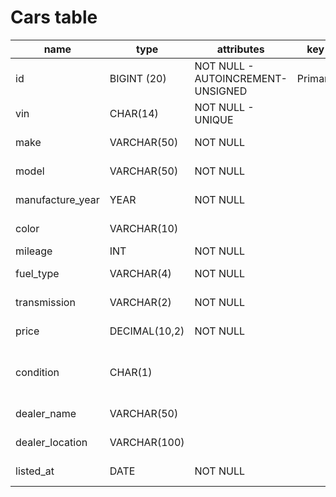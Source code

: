 # Cars table

| name             | type          | attributes                         | key     | note                                           |
| ---------------- | ------------- | ---------------------------------- | ------- | ---------------------------------------------- |
| id               | BIGINT (20)   | NOT NULL - AUTOINCREMENT- UNSIGNED | Primary |                                                |
| vin              | CHAR(14)      | NOT NULL - UNIQUE                  |         | Vehicle Identification                         |
| make             | VARCHAR(50)   | NOT NULL                           |         | Marca dell'auto                                |
| model            | VARCHAR(50)   | NOT NULL                           |         | Modello dell'auto                              |
| manufacture_year | YEAR          | NOT NULL                           |         | Anno di produzione                             |
| color            | VARCHAR(10)   |                                    |         | Colore dell'auto                               |
| mileage          | INT           | NOT NULL                           |         | Chilometraggio                                 |
| fuel_type        | VARCHAR(4)    | NOT NULL                           |         | Tipo di carburante                             |
| transmission     | VARCHAR(2)    | NOT NULL                           |         | Tipo di trasmissione                           |
| price            | DECIMAL(10,2) | NOT NULL                           |         | Prezzo dell'auto                               |
| condition        | CHAR(1)       |                                    |         | "n" -> nuovo, "u" -> usato, "d" -> danneggiato |
| dealer_name      | VARCHAR(50)   |                                    |         | Nome del concessionario                        |
| dealer_location  | VARCHAR(100)  |                                    |         | indirizzo del concessionario                   |
| listed_at        | DATE          | NOT NULL                           |         | Data di inserimento                            |
